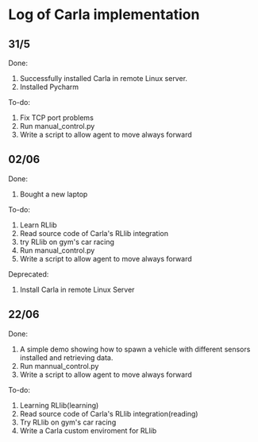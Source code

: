 # Log of Carla implementation

## 31/5

Done: 

1. Successfully installed Carla in remote Linux server.  
2. Installed Pycharm

To-do:  

1. Fix TCP port problems 
2. Run manual_control.py
3. Write a script to allow agent to move always forward



## 02/06

Done:

1. Bought a new laptop

To-do:  

1. Learn RLlib
2. Read source code of Carla's RLlib integration 
3. try RLlib on gym's car racing
4. Run manual_control.py
5. Write a script to allow agent to move always forward

Deprecated:

1. Install Carla in remote Linux Server


## 22/06

Done:
1. A simple demo showing how to spawn a vehicle with different sensors installed and retrieving data.
2. Run mannual_control.py
3. Write a script to allow agent to move always forward

To-do:
1. Learning RLlib(learning)
2. Read source code of Carla's RLlib integration(reading)
3. Try RLlib on gym's car racing
4. Write a Carla custom enviroment for RLlib

 